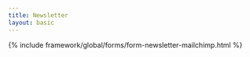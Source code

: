 ```yaml
---
title: Newsletter
layout: basic
---
```

{% include framework/global/forms/form-newsletter-mailchimp.html %}